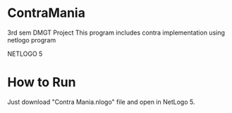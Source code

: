 # ContraMania
3rd sem DMGT Project
This program includes contra implementation using netlogo program

NETLOGO 5

# How to Run
Just download "Contra Mania.nlogo" file and open in NetLogo 5.
